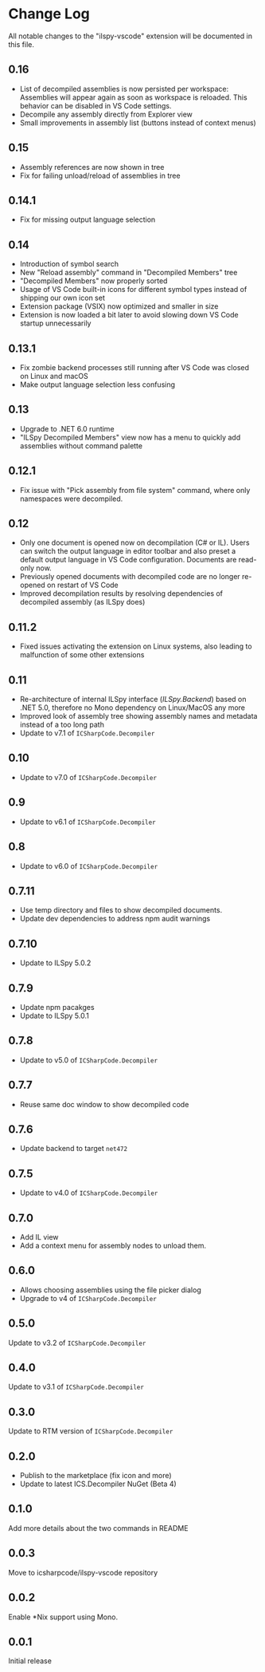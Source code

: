 # Change Log

All notable changes to the "ilspy-vscode" extension will be documented in this file.

## 0.16

- List of decompiled assemblies is now persisted per workspace: Assemblies will appear again as soon as workspace is reloaded. This behavior can be disabled in VS Code settings.
- Decompile any assembly directly from Explorer view 
- Small improvements in assembly list (buttons instead of context menus)

## 0.15

- Assembly references are now shown in tree
- Fix for failing unload/reload of assemblies in tree

## 0.14.1

- Fix for missing output language selection

## 0.14

- Introduction of symbol search
- New "Reload assembly" command in "Decompiled Members" tree
- "Decompiled Members" now properly sorted
- Usage of VS Code built-in icons for different symbol types instead of shipping our own icon set
- Extension package (VSIX) now optimized and smaller in size
- Extension is now loaded a bit later to avoid slowing down VS Code startup unnecessarily

## 0.13.1

- Fix zombie backend processes still running after VS Code was closed on Linux and macOS
- Make output language selection less confusing

## 0.13

- Upgrade to .NET 6.0 runtime
- "ILSpy Decompiled Members" view now has a menu to quickly add assemblies without command palette

## 0.12.1

- Fix issue with "Pick assembly from file system" command, where only namespaces were decompiled.

## 0.12

- Only one document is opened now on decompilation (C# or IL). Users can switch the output language in editor toolbar and also preset a default output language in VS Code configuration. Documents are read-only now.
- Previously opened documents with decompiled code are no longer re-opened on restart of VS Code
- Improved decompilation results by resolving dependencies of decompiled assembly (as ILSpy does)

## 0.11.2

- Fixed issues activating the extension on Linux systems, also leading to malfunction of some other extensions

## 0.11

- Re-architecture of internal ILSpy interface (_ILSpy.Backend_) based on .NET 5.0, therefore no Mono dependency on Linux/MacOS any more
- Improved look of assembly tree showing assembly names and metadata instead of a too long path
- Update to v7.1 of `ICSharpCode.Decompiler`

## 0.10

- Update to v7.0 of `ICSharpCode.Decompiler`

## 0.9

- Update to v6.1 of `ICSharpCode.Decompiler`

## 0.8

- Update to v6.0 of `ICSharpCode.Decompiler`

## 0.7.11

- Use temp directory and files to show decompiled documents.
- Update dev dependencies to address npm audit warnings

## 0.7.10

- Update to ILSpy 5.0.2

## 0.7.9

- Update npm pacakges
- Update to ILSpy 5.0.1

## 0.7.8

- Update to v5.0 of `ICSharpCode.Decompiler`

## 0.7.7

- Reuse same doc window to show decompiled code

## 0.7.6

- Update backend to target `net472`

## 0.7.5

- Update to v4.0 of `ICSharpCode.Decompiler`

## 0.7.0

- Add IL view
- Add a context menu for assembly nodes to unload them.

## 0.6.0

- Allows choosing assemblies using the file picker dialog
- Upgrade to v4 of `ICSharpCode.Decompiler`

## 0.5.0

Update to v3.2 of `ICSharpCode.Decompiler`

## 0.4.0

Update to v3.1 of `ICSharpCode.Decompiler`

## 0.3.0

Update to RTM version of `ICSharpCode.Decompiler`

## 0.2.0

- Publish to the marketplace (fix icon and more)
- Update to latest ICS.Decompiler NuGet (Beta 4)

## 0.1.0

Add more details about the two commands in README

## 0.0.3

Move to icsharpcode/ilspy-vscode repository

## 0.0.2

Enable \*Nix support using Mono.

## 0.0.1

Initial release
